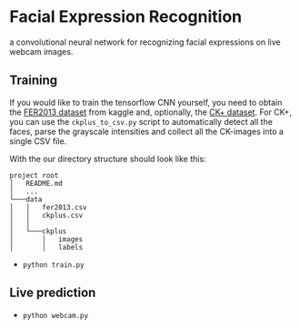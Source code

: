 # Facial Expression Recognition

a convolutional neural network for recognizing facial expressions on live webcam images.

## Training
If you would like to train the tensorflow CNN yourself, you need to obtain the [FER2013 dataset](https://www.kaggle.com/c/challenges-in-representation-learning-facial-expression-recognition-challenge/data) from kaggle and, optionally, the [CK+ dataset](http://consortium.ri.cmu.edu/ckagree/index.cgi). For CK+, you can use the `ckplus_to_csv.py` script to automatically detect all the faces, parse the grayscale intensities and collect all the CK-images into a single CSV file.

With the our directory structure should look like this:
```
project root
│   README.md
│   ...   
└───data
│   │   fer2013.csv
│   │   ckplus.csv
│   │
│   └───ckplus
│       │   images
│       │   labels
```
- `python train.py`

## Live prediction
- `python webcam.py`

